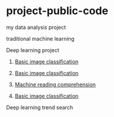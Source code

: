 # project-public-code

my data analysis project

traditional machine learning

Deep learning project

1) [Basic image classification](https://github.com/yundaehyuck/project-public-code/tree/master/Basic%20Image%20Classification "Basic image classification")

1) [Basic image classification](https://github.com/yundaehyuck/project-public-code/tree/master/Basic%20Image%20Classification "Basic image classification")

1) [Machine reading comprehension](https://github.com/yundaehyuck/project-public-code/tree/master/Machine%20Reading%20Comprehension "Machine reading comprehension")

1) [Basic image classification](https://github.com/yundaehyuck/project-public-code/tree/master/Basic%20Image%20Classification "Basic image classification")

Deep learning trend search
